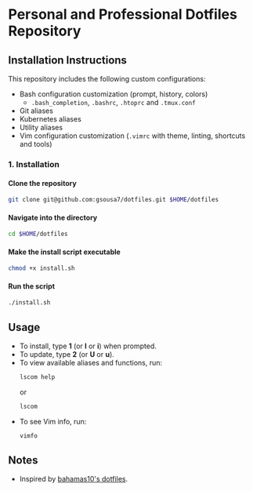 # Personal and Professional Dotfiles Repository

## Installation Instructions
This repository includes the following custom configurations:
- Bash configuration customization (prompt, history, colors)
  - `.bash_completion`, `.bashrc`, `.htoprc` and `.tmux.conf`
- Git aliases
- Kubernetes aliases
- Utility aliases
- Vim configuration customization (`.vimrc` with theme, linting, shortcuts and tools)
 

### **1. Installation**
#### Clone the repository
```bash
git clone git@github.com:gsousa7/dotfiles.git $HOME/dotfiles
```

#### Navigate into the directory
```bash
cd $HOME/dotfiles
```

#### Make the install script executable
```bash
chmod +x install.sh
```

#### Run the script
```bash
./install.sh
```


## Usage
- To install, type **1** (or **I** or **i**) when prompted.
- To update, type **2** (or **U** or **u**).
- To view available aliases and functions, run:
  ```bash
  lscom help 
  ```
  or
  ```bash
  lscom
  ```
- To see Vim info, run:
  ```bash
  vimfo
  ```

## Notes
- Inspired by [bahamas10's dotfiles](https://github.com/bahamas10/dotfiles).


